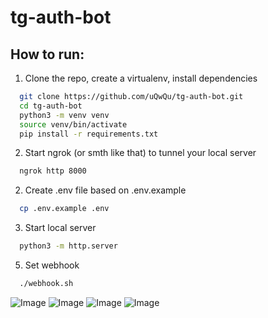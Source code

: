 # tg-auth-bot

## How to run:

1. Clone the repo, create a virtualenv, install dependencies

```bash
  git clone https://github.com/uQwQu/tg-auth-bot.git
  cd tg-auth-bot
  python3 -m venv venv
  source venv/bin/activate 
  pip install -r requirements.txt
```
2. Start ngrok (or smth like that) to tunnel your local server

```bash
  ngrok http 8000
```

2. Create .env file based on .env.example

```bash
  cp .env.example .env
```

3. Start local server

```bash
  python3 -m http.server
```
5. Set webhook

```bash
  ./webhook.sh
```

![Image](https://i.ibb.co/LkL172v/1.png)
![Image](https://i.ibb.co/dQysrG4/2.png)
![Image](https://i.ibb.co/BN5DGmT/3.png)
![Image](https://i.ibb.co/pQ7r0tV/4.png)


